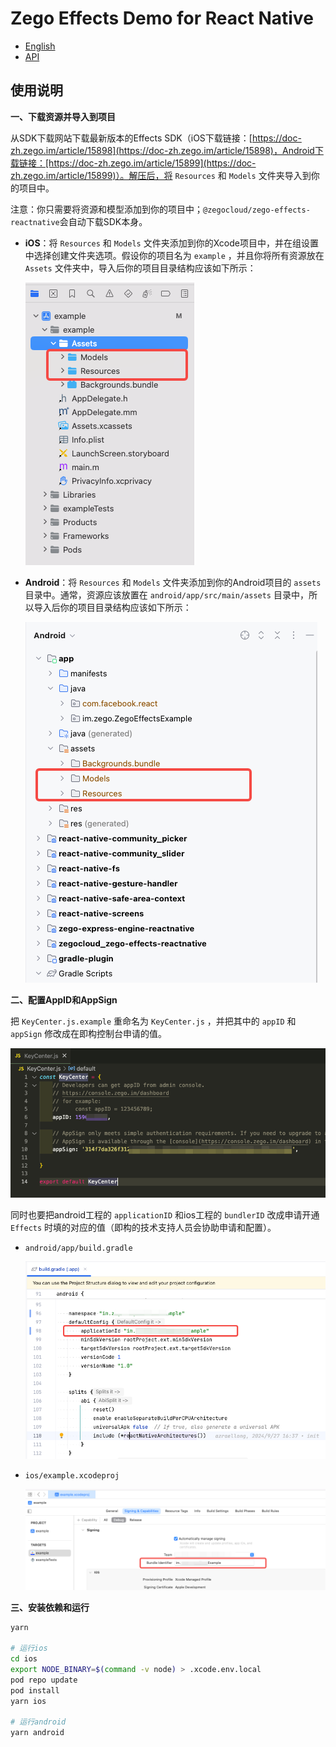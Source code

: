 # Zego Effects Demo for React Native

* [English](README.md)
* [API](https://zego-effects-reactnative.vercel.app/)

## 使用说明

**一、下载资源并导入到项目**

从SDK下载网站下载最新版本的Effects SDK（iOS下载链接：[https://doc-zh.zego.im/article/15898](https://doc-zh.zego.im/article/15898)，Android下载链接：[https://doc-zh.zego.im/article/15899](https://doc-zh.zego.im/article/15899)）。解压后，将 `Resources` 和 `Models` 文件夹导入到你的项目中。

注意：你只需要将资源和模型添加到你的项目中；`@zegocloud/zego-effects-reactnative`会自动下载SDK本身。

* **iOS**：将 `Resources` 和 `Models` 文件夹添加到你的Xcode项目中，并在组设置中选择创建文件夹选项。假设你的项目名为 `example` ，并且你将所有资源放在 `Assets` 文件夹中，导入后你的项目目录结构应该如下所示：

  ![](media/image2.png)

* **Android**：将 `Resources` 和 `Models` 文件夹添加到你的Android项目的 `assets` 目录中。通常，资源应该放置在 `android/app/src/main/assets` 目录中，所以导入后你的项目目录结构应该如下所示：

  ![](media/image3.png)

**二、配置AppID和AppSign**

把 `KeyCenter.js.example` 重命名为 `KeyCenter.js` ，并把其中的 `appID` 和 `appSign` 修改成在即构控制台申请的值。

![](media/image4.png)

同时也要把android工程的 `applicationID` 和ios工程的 `bundlerID` 改成申请开通 `Effects` 时填的对应的值（即构的技术支持人员会协助申请和配置）。

* `android/app/build.gradle`

  ![](media/image5.png)

* `ios/example.xcodeproj`

  ![](media/image6.png)


**三、安装依赖和运行**

```bash
yarn

# 运行ios
cd ios
export NODE_BINARY=$(command -v node) > .xcode.env.local
pod repo update
pod install 
yarn ios

# 运行android
yarn android

```

